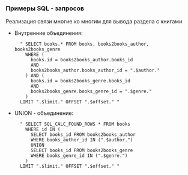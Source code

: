 ### Примеры SQL - запросов

Реализация связи многие ко многим для вывода раздела с книгами
- Внутренние объединения:

		" SELECT books.* FROM books, books2books_author, books2books_genre
		  WHERE (
			books.id = books2books_author.books_id 
		  	AND
			books2books_author.books_author_id = ".$author."
		  ) AND (
			books.id = books2books_genre.books_id  
			AND
			books2books_genre.books_genre_id = ".$genre."
		  )
        LIMIT ".$limit." OFFSET ".$offset." "


- UNION - объединение:

		" SELECT SQL_CALC_FOUND_ROWS * FROM books 
		  WHERE id IN (
			SELECT books_id FROM books2books_author 
			WHERE books_author_id IN (".$author.")
			UNION 
			SELECT books_id FROM books2books_genre 
			WHERE books_genre_id IN (".$genre.")
		  )
     	LIMIT ".$limit." OFFSET ".$offset." "





